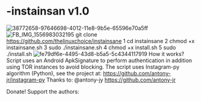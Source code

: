 # -instainsan v1.0
![38772658-97646698-4012-11e8-9b5e-65596e70a5ff](https://user-images.githubusercontent.com/102995696/161635789-461e53d0-f8e6-4532-9bbc-5ea845e9953f.png)
![FB_IMG_1556983032195](https://user-images.githubusercontent.com/102995696/161635966-d3b56391-28e7-467f-a367-c15b7a2b15b4.jpg)
git clone https://github.com/thelinuxchoice/instainsane
1  cd instainsane
2  chmod +x instainsane.sh
3  sudo ./instainsane.sh
4  chmod +x install.sh
5  sudo ./install.sh
![fe79df6e-4495-43d8-b5a5-5c4344117919](https://user-images.githubusercontent.com/102995696/161637210-f193e6cd-213f-442a-91c2-3dab2075ccd6.jpg)
How it works?
Script uses an Android ApkSignature to perform authentication in addition using TOR instances to avoid blocking. The script uses Instagram-py algorithm (Python), see the project at: https://github.com/antony-jr/instagram-py Thanks to: @antony-jy https://github.com/antony-jr

Donate!
Support the authors:

